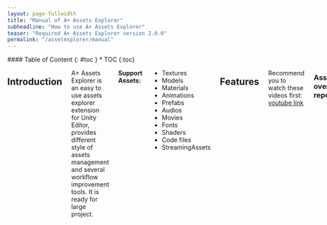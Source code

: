 ```yaml
---
layout: page-fullwidth
title: "Manual of A+ Assets Explorer"
subheadline: "How to use A+ Assets Explorer"
teaser: "Required A+ Assets Explorer version 2.0.0"
permalink: "/assetexplorer/manual"
---
```

<div class="row">
<div class="medium-4 medium-push-8 columns" markdown="1">
<div class="panel radius" markdown="1">
#### Table of Content 
{: #toc }
* TOC
{:toc}
</div>
</div><!-- /.medium-4.columns -->

<div class="medium-8 medium-pull-4 columns" markdown="1">

## Introduction

A+ Assets Explorer is an easy to use assets explorer extension for Unity Editor, provides different style of assets management and several workflow improvement tools. It is ready for large project.

__Support Assets:__

* Textures 
* Models 
* Materials 
* Animations 
* Prefabs
* Audios 
* Movies
* Fonts
* Shaders
* Code files
* StreamingAssets

## Features 

Recommend you to watch these videos first: [youtube link](https://www.youtube.com/watch?v=CqNHID7MUtU&list=PL3XG0iL-vL4WDXFvFHONBInQm__fQcWR5&index=2)

### Assets overview report

Click the __Overview__ Tab in Assets Explorer window. 

__NOTE:__ the full report will show only after we have alreay trigger a build from Unity Editor.


### Customize table headers

Follow below steps:

1. Open the setting dialog by Click the `Actions` dropdown in the Assets Explorer Window, and select `Change Table Headers` in drop down menu
2. Check/uncheck the checkbox of each header will make it show/hide

If you want to restore the default header settings, just __click the `Restore Default Header Settings` button__.

### Delete assets

Select the assets you want to delete by check the CheckBox of the rows and __Click the `Remove` button__ in the Assets Explorer Window.

### Export Data to CSV

Via the Menu __Tools__ -> __A+ Assets Explorer__ -> __Data Exporter__ -> __Export as CSV...__.

### Find unused assets

Select the __Find unused assets__ menu item from the __A+ Assets Explorer__ menu in Unity Editor, press __Ok__ in pop up dialog. 

__NOTE:__ 

1. This feature is base on the build report of Unity, so it means the unused assets will not package into game application for current build target platform
2. __Just a reminder for you that__ double check the assets before delete it. Because the assets will not goes into game applicaiton, not means it's not used in Editor mode or other build target platform.

### Find References in Project

Find the references of the selected assets, the inverse operation of __Find Dependencies__ which Unity provide.

### Find References By Type

Find the specified type references of selected assets. For eaxmple, if you select __By Modal__, the result will only contains model assets.

### Locate assets in Unity

There are two scenarios:

* __Double click a row__ will ping the asset in Project Window of Unity Editor
* __Select rows (one or more)__ and then __click the `Location` button__ in the Assets Explorer Window

### Multiple Selection

There are 4 ways to select assets in Assets Explorer:

* Check the `checkbox` in the front of a row
* Select all assets by check the `checkbox` in the table header
* __SHIFT + Left mouse button click__ to range selection
* __`CTRL` (on Windows)/`CMD` (On macOS/OSX) + Left mouse button click__ to toggle row selection

### Quick Selection

There three options now:

* __Select All:__ Click the `Actions` dropdown in the Assets Explorer Window, and select `Select All` in drop down menu
* __Deselect All:__ Click the `Actions` dropdown in the Assets Explorer Window, and select `Deselect All` in drop down menu
* __Select Unused Assets:__ 
    * Method One: Click the `Actions` dropdown in the Assets Explorer Window, and select `Deselect All` in drop down menu
    * Method Two: Click the `Select Unused Assets` Button on the toolbar

### Open Asset Explorer

Three ways to open Asset Explorer

* Select the __Tools__ -> __Assets Explorer__ menu item from the __Tools__ -> __A+ Assets Explorer__ menu in Unity Editor   
* Press shortcut __Cmd + SHIFT + W__ in macOS (i.e. OSX) or __Ctrl + SHIFT + W__ on Windows
* Right click the Project of Unity Editor, select __A+ Assets Explorer__ in pop up context menu

### Refresh table

Click the `Refresh` button in the Assets Explorer Window

### Refresh Cache data

There are two ways to do this:

1. Select __Tools__ -> __A+ Assets Explorer__ -> __Refresh Cache__
2. In Assets Explorer, Click the `Actions` dropdown in the Assets Explorer Window, and select `Refresh Cache data` in drop down menu

### Rename Assets

Reame Tool will rename the selected assets only, with live preview. Four groups option will apply to the asset name:

* __Search And Replace:__ Search chars in name and replace with string provided. Search supports regular expression
* __Add:__ Prefix and suffix want to add to the new name 
* __Trimming:__ Trim the fist n chars and last n chars of the source name
* __Counter:__ The number append to the end of new name. __Digit__ is the minimize length of number string, default is 1. 
__Start__ is the start number, __Step__ is the number increse.

### Search Assets

Assets Explorer supports two ways to search your assets: 

1. search assets using Search UI 
2. type search condition directly in __Search Input__ on right corner of Asset Explorer UI.

Searching in Assets Explorer supports multiple asset properties. For each property, the search condition format is 

> \[AssetPropertyDataHeader]&nbsp; : &nbsp;\[>\|<] &nbsp;\[SearchValue]  

For the above format:

 - `[AssetPropertyDataHeader]` is the table header in Assets Explorer
 - `:` is Required, it connects data header and its value
 - `[>|<]` is not needed for `string` type property. For `number` type property, if it's not specified, it will default to `>`
 - `[SearchValue]` is the property value we want to search. For `string` type, if you have serveral keywords to search, use `|` to combine them

__NOTE:__ if there are no valid search format, the input string will trust as the search vaule of __Name__ property of assets.

__Search assets samples:__

* Below are samples for searching for textures:

> 1. `Name:icon` means searching the textures whose name __contains__ 'icon' chars
> 2. `StorageSize:>1024` means searching the textures whose storage size is larger than 1024 KB
> 3. `MaxSize:<2048` means searching the textures whose import parameter MaxSize is less than 2048

* For multiple conditions, each search condition will always be __`AND`__ logic. Take textures search for example:

> `StorageSize:>1000 KB MaxSize:>1024`  
>    
>  _means:_
>      
>  search the texture with storage size is larger than 1000KB __AND__ import parameter MaxSize is larger than 1024

* The multipe values sample:

> `Name: icon | body` means search the texture whose name __contains__ 'icon' __OR__ 'body'

A video demo also can found in <https://www.youtube.com/watch?v=yNE7V9UoOus>.

### Show In Assets Explorer

Show the selected assets in Assets Explorer. Its only works when Assets Explorer is open and the selected assets are same type.

### Select Assets in Selection

Filter the selection by type. 

## Workflow Improvemnts Tools

### Prefab Tools

Prefab Tool is a Utility to create/find prefabs, there are two entries to open the tool:

1. __GameObject__ -> __A+ Prefab Tools__
2. Right click on Hierarchy

Below is the description of each menu item.

Create group menu:

* __New If Needed with Connection:__ Create a new prefab if the selected object is not a prefab instance and then connect the selected object to the new prefab
* __New If Needed Without Connection:__ Create a new prefab if the selected object is not a prefab instance, but does not connect the selected object to the new prefab   
* __New Prefab With Connection:__ Always create a new prefab no matter the selected object is a prefab instance or not, and then connect the selected object to the new prefab(will break the existing one).
* __New Prefab Without Connection:__ Always create a new prefab no matter the selected object is a prefab instance or not, but does not connect the selected object to new prefab

Find group menu:

* __Find All Prefabs Instances:__ Find all prefab instances in Hierarchy 
* __Find Instances With Connection:__ Find all prefab instances which connected to prefab in Hierarchy
* __Find Disconnected Prefab Instances:__ Find all prefab instances which prefab connection are broken in Hierarchy
* __Find Missing Prefab Instances:__ Find all prefab instances whose prefab are missing. The ones with `(missing)` suffix in Hierarchy
* __Find Model Prefab Instances:__ Find all model prefab instances

Modification Group:

* __Apply All Selected Prefabs:__ Apply modification of all selected prefabs in Hierarchy
* __Revert All Selected Prefabs:__ Revert all modification of all selected prefabs in Hierarchy
* __Break Prefab Instances:__ Break all connection with prefabs for all selected objects

### Build Manager

Build Manager is a tool manage scenes and build settings.

More details see [this page](http://www.amlovey.com/SceneExplorer/).

### Quick Folder Opener

The Quick Folder Opener can following path in both of Windows and macOS.

* Application.dataPath
* Application.persistentDataPath
* Application.streamingAssetsPath
* Application.temporaryCachePath
* Asset Store Packages Folder
* Editor Application Path

## Preferences Item

### Color Theme

Currently Assets Explorer supports three theme:

* __Classic:__ White theme, it's default setting.
* __Personal:__ Grey theme, it's for Unity Personal Editor Skin.
* __Pro:__ Black theme, it's for Unity Profressional Editor Skin.

### Creating cache automatically

Whether creating cache automatically. 

* `Checked` for creating cache data automatically every time re-open project. 
* `Uncheck` for read cache data from local disk. If there are no cache data file exists, Assets Explor will create one. The is default setting

### Code File Extensions

Customize the code file extension. Format as `*.[extensions]`. For example, CSharp file is "*.cs". Using `;` to combine multiple code files.

### Using dockable window style

Whether using dockable window style.

* `Checked` for yes, dockable window style
* `Uncheck` for no and will using utility window. Utility windows will always be in front of normal windows, and will be hidden when user switches to another application


## Table Headers 

Below headers are support by A+ Assets Explorer currently. If you need more, welcome to send [email](mailto:amlovey@qq.com) to me.

### Textures

Headers | data type | Comments 
--- | --- | --- 
Name | string | File name of texture file 
FileSize | number | The file size of texture file
StorageSize | number | Storage size of texture file
RuntimeSize | number | Runtime size of texture file
MaxSize | number | Max size of texture
TextureFormat | string | Texture format
R&W | boolean | ReadWrite enable or not
MM | boolean | MipMap enabled or not
Type | string | Texture type
WidthInPixel | number | Width of texture in pixel
HeighInPixel | number | Height of texture in pixel
Width | number | Width of texture
Height | number | Height of texture
File Path | string | The file path of the texture file
Unused | boolean | Used in the game or not


### Models

Headers | data type | Comments 
--- | --- | ---
Name | string | File name of texture file 
FileSize | number | The file size of model file
VertexCount | number | Vertex count of model
Tris | number | Tris count of model
ScaleFactor | number | Scale factor of model
MeshCompress | boolean | Compress mesh or not
OptimizeMesh | boolean |  Optimize mesh
R/W Enable | boolean | Is readable or not
ImportBlendShapes | boolean | Should Unity import BlendShapes
GenerateColliders | boolean | Should Unity generate mesh colliders for all meshes
LightmapToUV2 | boolean | Generate lightmap UVs to UV2
SwapUVs | boolean | Swaps the 2 UV channels in meshes. Use if your diffuse texture use UVs from lightmap 
File Path | string | The file path of the model file
Unused | boolean | Used in the game or not

### Animations

Headers | data type | Comments
--- | --- | ---
Name | string | Name of animation
In File | string | In which file
Length | number | Frame Length 
FPS | number | Frame per second
LoopTime | boolean | Loop animation or not
LoopPose | boolean | Loop pose or not
CycleOffset | number | Cycle Offset
Path | string | The file path of animation file
Unused | boolean | Used in the game or not

### Audios

Headers | data type | Comments 
--- | --- | ---
Name | string | File name of audio file 
ImportedSize | number | The size after imported
FileSize | number | The file size of audio file
Ratio | number | Compress ratio
Frequency | number | Audio frequency
Compress Format | string | Compress format of audio
Duration | number | Duration of the audio
Quality | number | Quality of the audio 
Background | boolean | Run in background
File path | string | The file path of the audio file
Unused | boolean | Used in the game or not

### Movies

Headers | data type | Comments 
--- | --- | ---
Name | string | File name of movie file 
Approx | number | Approx size of the movie
Texture Size | number | Texture size of the movie
Quality | number | Quality of the movie
Duration | number | The duration of the movie
File Path | string | The file path of movies file
Unused | boolean |Used in the game or not

### Fonts

Headers | data type | Comments 
--- | --- | ---
Name | string | File name of font file 
FontNames | string | Font names
FileSize | number | File size of font file
RenderingMode | string |Rendering mode
Character | string | Character type
File Path | string | The file path of font file
Unused | boolean | Used in the game or not

### Materials

Headers | data type | Comments 
--- | --- | ---
Name | string | File name of material file 
FileSize | number | File size of material file
Type | string | The type of material: Material or Physics Material
Shader | string | The shader name that material used
File Path | string | The file path of material file
Unused | boolean | Used in the game or not

### Shaders

Headers | data type | Comments 
--- | --- | --- 
Name | string | Shader name
FileName | string | Name of shader file
FileSize | number | Size of shader file
RenderQueueText | string | Render Queue in text
RenderQueue | number | Render Queue in number
LOD | number | Level of Detail
VariantsIncluded | number | Shader variants only in scene
VariantsTotal | number | All shader variants
SurfaceShader | boolean | has surface shader or not
CastShadows | boolean | Cast shadows or not
IgnoreProjector | boolean | Ignore projector or not
DisableBatching | string | Batch is disabled or not
File Path | string | The file path of shader file
Unused | boolean | Used in the game or not

### StreamingAssets

Headers | data type | Comments
--- | --- | ---
Name | string | File name
FileSize | number | Size of file
File Path | string | The file path of file
Unused | boolean | Used in the game or not

### Code files

Headers | data type | Comments
--- | --- | --- 
Name | string | File name
FileSize | number | Size of file
File Path | string | The file path of file
Unused | boolean | Used in the game or not

## Known Issues

* Assets Explorer will not refresh data automatically sometimes after click `play` button or you change your scripts. Re-open the Assets Explor is a workaround for this issue for now. __This issue was fixed after v1.1.2.__
* Sometime, cache will broken by unexcepted operation and Assets Explorer will not display data. `Refresh cache data` will slove the issue.

## Get A+ Asset Explorer
[http://u3d.as/oSy](https://www.assetstore.unity3d.com/#!/content/57335/directpurchase?aid=1011lGoJ)

<iframe src="https://api.assetstore.unity3d.com/affiliate/embed/package/57335/widget-wide?aid=1011lGoJ" style="width:600px; height:130px; border:0px;"></iframe>
<br>
<br>

## Release note:

__2.0.0__

1. Add quick selection: Select all assets , deselect all assets and select unused assets 
2. Able to refresh cache in Asset Explorer 
3. Able to get assets in active scene 
4. Able to rename animation clip in fbx 
5. Move header setting to 'Actions' dropdow menu 
6. Fix some bugs 

__v1.1.9__

1. Supports Unity 5.5 
2. Add prefab tool which support bulk operations, like creating, apply and revert etc. 
3. Add rename tool which allows rename assets at one click 
4. Rename "Scene Explorer" To "Build Manager" 
5. Update UI to make it more sense 
6. Fix some bugs

__v1.1.8__

1. Able to export data to CSV file now 
2. Some bug fixes

__v1.1.7__

1. Add blacklist feature 
2. Add asset icon 
3. Add find references in Project or by type feateure 
4. Change default settings for windows style 
5. Update folder structure. Please delete and then reimport new A+ Assets Explorer assets. 
6. Reduce packages size 7. Improve profermance for syncing data after bulk edit assets. 
7. Some bugs fixes

__v1.1.6__

1. improve asset search feature. We can search multiple properties now. 
2. Update modal UI 
3. Reduce packages size 
4. fix some small bugs

## Offline Manual

* v1.1.9: <https://github.com/amloveyweb/amloveyweb.github.io/raw/master/docs/A%2B-Assets-Explorer-1.1.9-Manual.pdf>
* v2.0.0: <https://github.com/amloveyweb/amloveyweb.github.io/raw/master/docs/A%2B-Assets-Explorer-2.0.0-Manual.pdf>

<iframe src="https://api.assetstore.unity3d.com/affiliate/embed/list/top-paid/widget-wide-light?aid=1011lGoJ" style="width:600px; height:100px; border:0px;"></iframe>
</div><!-- /.medium-8.columns -->
</div><!-- /.row -->

